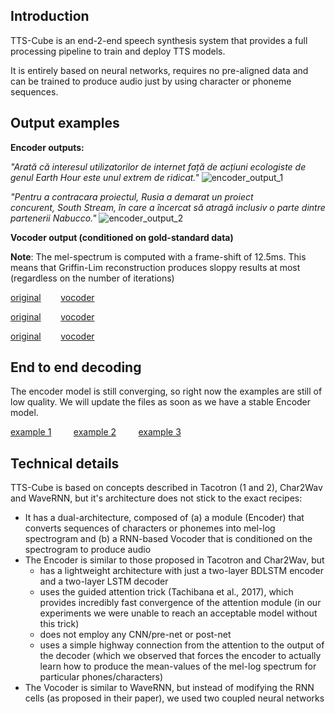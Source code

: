 ## Introduction

TTS-Cube is an end-2-end speech synthesis system that provides a full processing pipeline to train and deploy TTS models.
   
It is entirely based on neural networks, requires no pre-aligned data and can be trained to produce audio just by using character or phoneme sequences.

## Output examples

**Encoder outputs:**

*"Arată că interesul utilizatorilor de internet față de acțiuni ecologiste de genul Earth Hour este unul extrem de ridicat."* 
![encoder_output_1](https://raw.githubusercontent.com/tiberiu44/TTS-Cube/master/examples/encoder/anca_dcnews_0023.png "Encoder output example 1")

*"Pentru a contracara proiectul, Rusia a demarat un proiect concurent, South Stream, în care a încercat să atragă inclusiv o parte dintre partenerii Nabucco."*
![encoder_output_2](https://raw.githubusercontent.com/tiberiu44/TTS-Cube/master/examples/encoder/anca_dcnews_0439.png "Encoder output example 2")


**Vocoder output (conditioned on gold-standard data)**

**Note**: The mel-spectrum is computed with a frame-shift of 12.5ms. This means that Griffin-Lim reconstruction produces sloppy results at most (regardless on the number of iterations)

[original](https://raw.githubusercontent.com/tiberiu44/TTS-Cube/master/examples/vocoder/anca_dcnews_0127.orig.wav) &nbsp;&nbsp;&nbsp;&nbsp;&nbsp;&nbsp;&nbsp;[vocoder](https://raw.githubusercontent.com/tiberiu44/TTS-Cube/master/examples/vocoder/anca_dcnews_0127.mp3)

[original](https://raw.githubusercontent.com/tiberiu44/TTS-Cube/master/examples/vocoder/anca_dcnews_0439.orig.wav) &nbsp;&nbsp;&nbsp;&nbsp;&nbsp;&nbsp;&nbsp;[vocoder](https://raw.githubusercontent.com/tiberiu44/TTS-Cube/master/examples/vocoder/anca_dcnews_0439.mp3)

[original](https://raw.githubusercontent.com/tiberiu44/TTS-Cube/master/examples/vocoder/anca_dcnews_0925.orig.wav) &nbsp;&nbsp;&nbsp;&nbsp;&nbsp;&nbsp;&nbsp;[vocoder](https://raw.githubusercontent.com/tiberiu44/TTS-Cube/master/examples/vocoder/anca_dcnews_0925.mp3)

## End to end decoding

The encoder model is still converging, so right now the examples are still of low quality. We will update the files as soon as we have a stable Encoder model. 

[example 1](https://raw.githubusercontent.com/tiberiu44/TTS-Cube/master/examples/e2e/anca_dcnews_0023.wav) &nbsp;&nbsp;&nbsp;&nbsp;&nbsp;&nbsp;&nbsp;
[example 2](https://raw.githubusercontent.com/tiberiu44/TTS-Cube/master/examples/e2e/anca_dcnews_0810.wav) &nbsp;&nbsp;&nbsp;&nbsp;&nbsp;&nbsp;&nbsp;
[example 3](https://raw.githubusercontent.com/tiberiu44/TTS-Cube/master/examples/e2e/anca_dcnews_0852.wav)

## Technical details
 
TTS-Cube is based on concepts described in Tacotron (1 and 2), Char2Wav and WaveRNN, but it's architecture does not stick to the exact recipes:

- It has a dual-architecture, composed of (a) a module (Encoder) that converts sequences of characters or phonemes into mel-log spectrogram and (b) a RNN-based Vocoder that is conditioned on the spectrogram to produce audio
- The Encoder is similar to those proposed in Tacotron and Char2Wav, but 
    - has a lightweight architecture with just a two-layer BDLSTM encoder and a two-layer LSTM decoder
    - uses the guided attention trick (Tachibana et al., 2017), which provides incredibly fast convergence of the attention module (in our experiments we were unable to reach an acceptable model without this trick)
    - does not employ any CNN/pre-net or post-net
    - uses a simple highway connection from the attention to the output of the decoder (which we observed that forces the encoder to actually learn how to produce the mean-values of the mel-log spectrum for particular phones/characters)
- The Vocoder is similar to WaveRNN, but instead of modifying the RNN cells (as proposed in their paper), we used two coupled neural networks
    
    

